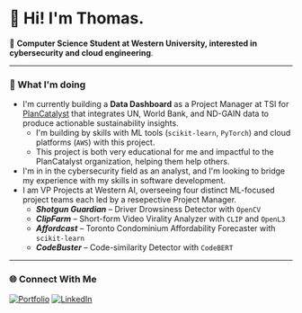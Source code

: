 # 👋 Hi! I'm Thomas.

🚀 **Computer Science Student at Western University, interested in cybersecurity and cloud engineering**.

---

### 🔭 What I'm doing
- I'm currently building a **Data Dashboard** as a Project Manager at TSI for [PlanCatalyst](https://www.plancatalyst.org) that integrates UN, World Bank, and ND-GAIN data to produce actionable sustainability insights.
  - I'm building by skills with ML tools (`scikit-learn`, `PyTorch`) and cloud platforms (`AWS`) with this project.
  - This project is both very educational for me and impactful to the PlanCatalyst organization, helping them help others.
- I'm in in the cybersecurity field as an analyst, and I'm looking to bridge my experience with my skills in software development.
- I am VP Projects at Western AI, overseeing four distinct ML-focused project teams each led by a resepective Project Manager.
  - ***Shotgun Guardian*** – Driver Drowsiness Detector with `OpenCV`
  - ***ClipFarm*** – Short-form Video Virality Analyzer with `CLIP` and `OpenL3`
  - ***Affordcast*** – Toronto Condominium Affordability Forecaster with `scikit-learn`
  - ***CodeBuster*** – Code-similarity Detector with `CodeBERT`

---

### 🌐 Connect With Me

[![Portfolio](https://img.shields.io/badge/%20Website-0A66C2?style=for-the-badge&logo=google-chrome&logoColor=white)](https://yourwebsite.com) [![LinkedIn](https://img.shields.io/badge/LinkedIn-0077B5?style=for-the-badge&logo=linkedin&logoColor=white)](https://www.linkedin.com/in/yourlinkedin)
